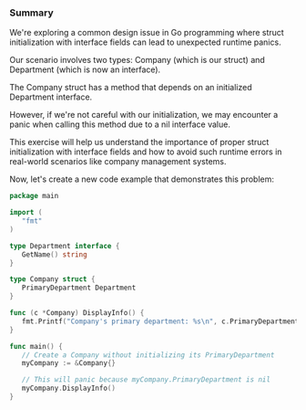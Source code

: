 ### Summary

We're exploring a common design issue in Go programming where struct initialization with interface fields can lead to unexpected runtime panics.

Our scenario involves two types: Company (which is our struct) and Department (which is now an interface).

The Company struct has a method that depends on an initialized Department interface.

However, if we're not careful with our initialization, we may encounter a panic when calling this method due to a nil interface value.

This exercise will help us understand the importance of proper struct initialization with interface fields and how to avoid such runtime errors in real-world scenarios like company management systems.

Now, let's create a new code example that demonstrates this problem:

```go
package main

import (
   "fmt"
)

type Department interface {
   GetName() string
}

type Company struct {
   PrimaryDepartment Department
}

func (c *Company) DisplayInfo() {
   fmt.Printf("Company's primary department: %s\n", c.PrimaryDepartment.GetName())
}

func main() {
   // Create a Company without initializing its PrimaryDepartment
   myCompany := &Company{}

   // This will panic because myCompany.PrimaryDepartment is nil
   myCompany.DisplayInfo()
}